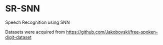 # SR-SNN
Speech Recognition using SNN

Datasets were acquired from https://github.com/Jakobovski/free-spoken-digit-dataset
